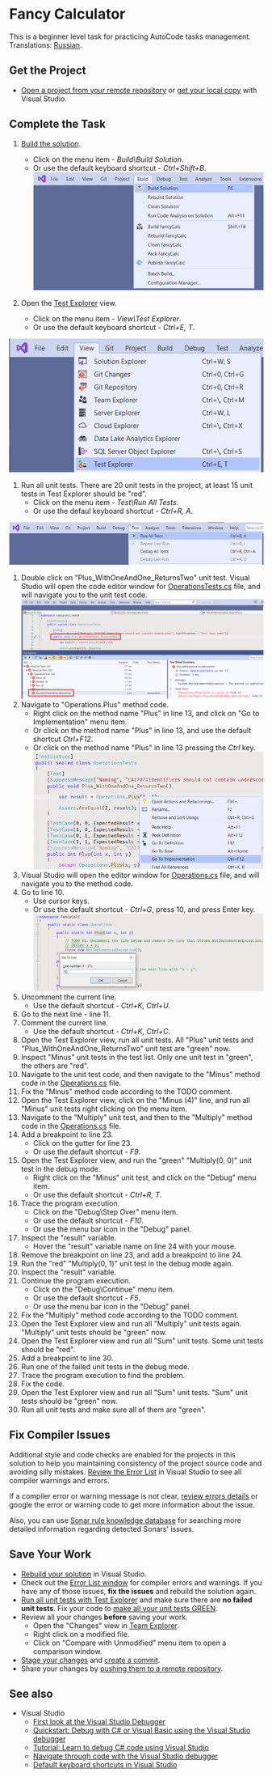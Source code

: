 # Fancy Calculator

This is a beginner level task for practicing AutoCode tasks management. Translations: [Russian](README-RU.md).


## Get the Project

* [Open a project from your remote repository](https://docs.microsoft.com/en-us/visualstudio/get-started/tutorial-open-project-from-repo) or [get your local copy](https://docs.microsoft.com/en-us/azure/devops/repos/git/clone#clone-from-another-git-provider) with Visual Studio.


## Complete the Task

1. [Build the solution](https://docs.microsoft.com/en-us/visualstudio/ide/building-and-cleaning-projects-and-solutions-in-visual-studio).
    * Click on the menu item - _Build\Build Solution_.
    * Or use the default keyboard shortcut - _Ctrl+Shift+B_.
![Rebuild Solution](images/rebuild-solution.png)

1. Open the [Test Explorer](https://docs.microsoft.com/ru-ru/visualstudio/test/run-unit-tests-with-test-explorer) view.
    * Click on the menu item - _View\Test Explorer_.
    * Or use the default keyboard shortcut - _Ctrl+E, T_.

![Test Explorer](images/test-explorer.png)
1. Run all unit tests. There are 20 unit tests in the project, at least 15 unit tests in Test Explorer should be "red".
    * Click on the menu item - _Test\Run All Tests_.
    * Or use the defaul keyboard shortcut - _Ctrl+R, A_.

![Run All Tests](images/run-all-tests.png)

1. Double click on "Plus_WithOneAndOne_ReturnsTwo" unit test. Visual Studio will open the code editor window for [OperationsTests.cs](FancyCalc.Tests/OperationsTests.cs) file, and will navigate you to the unit test code.
![Navigate to Unit Test](images/navigate-to-unit-test.png)
1. Navigate to "Operations.Plus" method code.
    * Right click on the method name "Plus" in line 13, and click on "Go to Implementation" menu item.
    * Or click on the method name "Plus" in line 13, and use the default shortcut _Ctrl+F12_.
    * Or click on the method name "Plus" in line 13 pressing the _Ctrl_ key.
![Navigate to Method](images/navigate-to-method.png)
1. Visual Studio will open the editor window for [Operations.cs](FancyCalc/Operations.cs) file, and will navigate you to the method code.
1. Go to line 10.
    * Use cursor keys.
    * Or use the default shortcut - _Ctrl+G_, press 10, and press Enter key.
![Navigate to Method](images/goto-line-10.png)
1. Uncomment the current line.
    * Use the default shortcut - _Ctrl+K, Ctrl+U_.
1. Go to the next line - line 11.
1. Comment the current line.
    * Use the default shortcut - _Ctrl+K, Ctrl+C_.
1. Open the Test Explorer view, run all unit tests. All "Plus" unit tests and "Plus_WithOneAndOne_ReturnsTwo" unit test are "green" now.
1. Inspect "Minus" unit tests in the test list. Only one unit test in "green", the others are "red".
1. Navigate to the unit test code, and then navigate to the "Minus" method code in the [Operations.cs](FancyCalc/Operations.cs) file.
1. Fix the "Minus" method code according to the TODO comment.
1. Open the Test Explorer view, click on the "Minus (4)" line, and run all "Minus" unit tests right clicking on the menu item.
1. Navigate to the "Multiply" unit test, and then to the "Multiply" method code in the [Operations.cs](FancyCalc/Operations.cs) file.
1. Add a breakpoint to line 23.
    * Click on the gutter for line 23.
    * Or use the default shortcut - _F9_.
1. Open the Test Explorer view, and run the "green" "Multiply(0, 0)" unit test in the debug mode.
    * Right click on the "Minus" unit test, and click on the "Debug" menu item.
    * Or use the default shortcut - _Ctrl+R, T_.
1. Trace the program execution.
    * Click on the "Debug\Step Over" menu item.
    * Or use the default shortcut - _F10_.
    * Or use the menu bar icon in the "Debug" panel.
1. Inspect the "result" variable.
    * Hover the "result" variable name on line 24 with your mouse.
1. Remove the breakpoint on line 23, and add a breakpoint to line 24.
1. Run the "red" "Multiply(0, 1)" unit test in the debug mode again.
1. Inspect the "result" variable.
1. Continue the program execution.
    * Click on the "Debug\Continue" menu item.
    * Or use the default shortcut - _F5_.
    * Or use the menu bar icon in the "Debug" panel.
1. Fix the "Multiply" method code according to the TODO comment.
1. Open the Test Explorer view and run all "Multiply" unit tests again. "Multiply" unit tests should be "green" now.
1. Open the Test Explorer view and run all "Sum" unit tests. Some unit tests should be "red".
1. Add a breakpoint to line 30.
1. Run one of the failed unit tests in the debug mode.
1. Trace the program execution to find the problem.
1. Fix the code.
1. Open the Test Explorer view and run all "Sum" unit tests. "Sum" unit tests should be "green" now.
1. Run all unit tests and make sure all of them are "green".


## Fix Compiler Issues

Additional style and code checks are enabled for the projects in this solution to help you maintaining consistency of the project source code and avoiding silly mistakes. [Review the Error List](https://docs.microsoft.com/en-us/visualstudio/ide/find-and-fix-code-errors#review-the-error-list) in Visual Studio to see all compiler warnings and errors.

If a compiler error or warning message is not clear, [review errors details](https://docs.microsoft.com/en-us/visualstudio/ide/find-and-fix-code-errors#review-errors-in-detail) or google the error or warning code to get more information about the issue.

Also, you can use [Sonar rule knowledge database](https://rules.sonarsource.com/csharp) for searching more detailed information regarding detected Sonars' issues.


## Save Your Work

* [Rebuild your solution](https://docs.microsoft.com/en-us/visualstudio/ide/building-and-cleaning-projects-and-solutions-in-visual-studio) in Visual Studio.
* Check out the [Error List window](https://docs.microsoft.com/en-us/visualstudio/ide/reference/error-list-window) for compiler errors and warnings. If you have any of those issues, **fix the issues** and rebuild the solution again.
* [Run all unit tests with Test Explorer](https://docs.microsoft.com/en-us/visualstudio/test/run-unit-tests-with-test-explorer) and make sure there are **no failed unit tests**. Fix your code to [make all your unit tests GREEN](https://stackoverflow.com/questions/276813/what-is-red-green-testing).
* Review all your changes **before** saving your work.
    * Open the "Changes" view in [Team Explorer](https://docs.microsoft.com/en-us/visualstudio/ide/reference/team-explorer-reference).
    * Right click on a modified file.
    * Click on "Compare with Unmodified" menu item to open a comparison window.
* [Stage your changes](https://docs.microsoft.com/en-us/azure/devops/repos/git/commits#stage-your-changes) and [create a commit](https://docs.microsoft.com/en-us/azure/devops/repos/git/commits#create-a-commit).
* Share your changes by [pushing them to a remote repository](https://docs.microsoft.com/en-us/azure/devops/repos/git/pushing).


## See also

* Visual Studio
  * [First look at the Visual Studio Debugger](https://docs.microsoft.com/en-us/visualstudio/debugger/debugger-feature-tour)
  * [Quickstart: Debug with C# or Visual Basic using the Visual Studio debugger](https://docs.microsoft.com/en-us/visualstudio/debugger/quickstart-debug-with-managed)
  * [Tutorial: Learn to debug C# code using Visual Studio](https://docs.microsoft.com/en-us/visualstudio/get-started/csharp/tutorial-debugger)
  * [Navigate through code with the Visual Studio debugger](https://docs.microsoft.com/en-us/visualstudio/debugger/navigating-through-code-with-the-debugger)
  * [Default keyboard shortcuts in Visual Studio](https://docs.microsoft.com/en-us/visualstudio/ide/default-keyboard-shortcuts-in-visual-studio)
